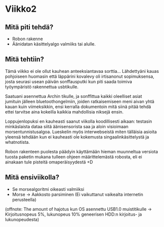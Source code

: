 Viikko2
=======

Mitä piti tehdä?
----------------
* Robon rakenne
* Äänidatan käsittelyalgo valmiiks tai alulle.

Mitä tehtiin?
-------------
Tämä viikko ei ole ollut kauhean anteeksiantavaa
sorttia... Lähdettyäni kauas pohjoiseen huomasin
että läppärini kovalevy oli irtisanonut
sopimuksensa, josta seurasi usean päivän
sonffausputki kun piti saada toimiva työympäristö
rakennettua usbtikulle. 

Saatuani asennettua Archin tikulle, ja sonffittua
kaikki oleelliset asiat jumituin jälleen
bluetoothongelmiin, joiden ratkaisemiseen meni
aivan yhtä kauan kuin viimeksikkin, ensi kerralla
dokumentoin mitä siinä pitää tehdä ettei tarvitse
aina kokeilla kaikkia mahdollisia niksejä ensin.

Loppujenlopuksi en kauheasti saanut viikolla
koodillisesti aikaan: testasin minkäslaista dataa
siitä äänisensorista saa ja aloin visioimaan
morsentunnistusalgoa. Lueskelin myös
interwebseistä miten tälläisia asioita yleensä
tehdään kun ei kauheasti ole kokemusta
singaalinkäsittelystä ja whatnotista.

Robon rakenteen puolesta päädyin käyttämään hieman
muunneltua versiota tuosta paketin mukana tulleen
ohjeen määrittelemästä robosta, eli ei ainakaan
tule pisteitä omaperäisyydestä +D

Mitä ensiviikolla?
------------------
* Se morsealgoritmi oikeasti valmiiksi
* Morse -> Aakkosto parsiminen (Ei vaikuttanut
  vaikealta internetin perusteella)


(offnote: The amount of hajotus kun OS asennettu
USB1.0 muistitikulle -> Kirjoitusnopeus 5%,
lukunopeus 10% geneerisen HDD:n kirjoitus- ja
lukunopeudesta)
